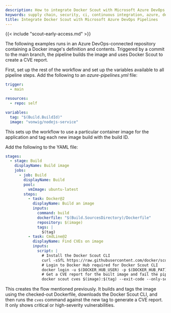 ```yaml
---
description: How to integrate Docker Scout with Microsoft Azure DevOps Pipelines
keywords: supply chain, security, ci, continuous integration, azure, devops
title: Integrate Docker Scout with Microsoft Azure DevOps Pipelines
---
```


{{< include "scout-early-access.md" >}}

The following examples runs in an Azure DevOps-connected repository containing a
Docker image's definition and contents. Triggered by a commit to the main
branch, the pipeline builds the image and uses Docker Scout to create a CVE
report.

First, set up the rest of the workflow and set up the variables available to all
pipeline steps. Add the following to an _azure-pipelines.yml_ file:

```yaml
trigger:
  - main

resources:
  - repo: self

variables:
  tag: "$(Build.BuildId)"
  image: "vonwig/nodejs-service"
```

This sets up the workflow to use a particular container image for the
application and tag each new image build with the build ID.

Add the following to the YAML file:

```yaml
stages:
  - stage: Build
    displayName: Build image
    jobs:
      - job: Build
        displayName: Build
        pool:
          vmImage: ubuntu-latest
        steps:
          - task: Docker@2
            displayName: Build an image
            inputs:
              command: build
              dockerfile: "$(Build.SourcesDirectory)/Dockerfile"
              repository: $(image)
              tags: |
                $(tag)
          - task: CmdLine@2
            displayName: Find CVEs on image
            inputs:
              script: |
                # Install the Docker Scout CLI
                curl -sSfL https://raw.githubusercontent.com/docker/scout-cli/main/install.sh | sh -s --
                # Login to Docker Hub required for Docker Scout CLI
                docker login -u $(DOCKER_HUB_USER) -p $(DOCKER_HUB_PAT)
                # Get a CVE report for the built image and fail the pipeline when critical or high CVEs are detected
                docker scout cves $(image):$(tag) --exit-code --only-severity critical,high
```

This creates the flow mentioned previously. It builds and tags the image using
the checked-out Dockerfile, downloads the Docker Scout CLI, and then runs the
`cves` command against the new tag to generate a CVE report. It only shows
critical or high-severity vulnerabilities.